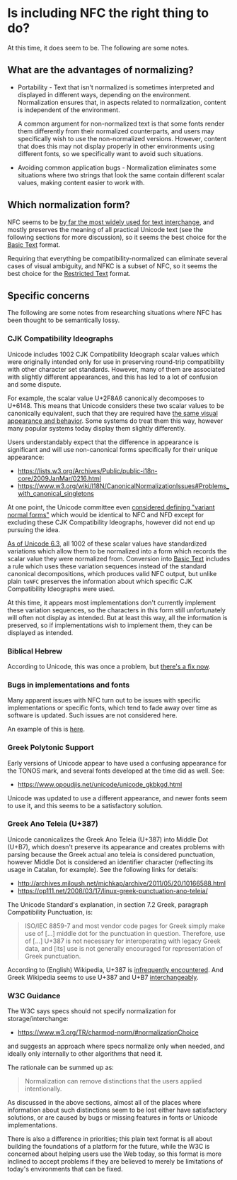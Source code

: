 # Is including NFC the right thing to do?

At this time, it does seem to be. The following are some notes.

## What are the advantages of normalizing?

 - Portability - Text that isn't normalized is sometimes interpreted and
   displayed in different ways, depending on the environment. Normalization
   ensures that, in aspects related to normalization, content is independent of
   the environment.

   A common argument for non-normalized text is that some fonts render them
   differently from their normalized counterparts, and users may specifically
   wish to use the non-normalized versions. However, content that does this may
   not display properly in other environments using different fonts, so we
   specifically want to avoid such situations.

 - Avoiding common application bugs - Normalization eliminates some situations
   where two strings that look the same contain different scalar values, making
   content easier to work with.

## Which normalization form?

NFC seems to be [by far the most widely used for text interchange], and mostly
preserves the meaning of all practical Unicode text (see the following sections
for more discussion), so it seems the best choice for the [Basic Text] format.

Requiring that everything be compatibility-normalized can eliminate several
cases of visual ambiguity, and NFKC is a subset of NFC, so it seems the best
choice for the [Restricted Text] format.

[by far the most widely used for text interchange]: https://sites.google.com/site/macchiato/unicode/nfc-faq#TOC-How-much-text-is-already-NFC-

## Specific concerns

The following are some notes from researching situations where NFC has been
thought to be semantically lossy.

### CJK Compatibility Ideographs

Unicode includes 1002 CJK Compatibility Ideograph scalar values which were
originally intended only for use in preserving round-trip compatibility with
other character set standards. However, many of them are associated with
slightly different appearances, and this has led to a lot of confusion and some
dispute.

For example, the scalar value U+2F8A6 canonically decomposes to U+6148. This
means that Unicode considers these two scalar values to be canonically
equivalent, such that they are required have
[the same visual appearance and behavior]. Some systems do treat them this way,
however many popular systems today display them slightly differently.

[the same visual appearance and behavior]: https://unicode.org/reports/tr15/#Canon_Compat_Equivalence

Users understandably expect that the difference in appearance is significant
and will use non-canonical forms specifically for their unique appearance:

 - https://lists.w3.org/Archives/Public/public-i18n-core/2009JanMar/0216.html
 - https://www.w3.org/wiki/I18N/CanonicalNormalizationIssues#Problems_with_canonical_singletons

At one point, the Unicode committee even
[considered defining "variant normal forms"] which would be identical to NFC
and NFD except for excluding these CJK Compatibility Ideographs, however did
not end up pursuing the idea.

[considered defining "variant normal forms"]: https://www.unicode.org/review/pr-7b.html

[As of Unicode 6.3], all 1002 of these scalar values have standardized
variations which allow them to be normalized into a form which records the
scalar value they were normalized from. Conversion into [Basic Text] includes a
rule which uses these variation sequences instead of the standard canonical
decompositions, which produces valid NFC output, but unlike plain `toNFC`
preserves the information about which specific CJK Compatibility Ideographs
were used.

At this time, it appears most implementations don't currently implement these
variation sequences, so the characters in this form still unfortunately will
often not display as intended. But at least this way, all the information is
preserved, so if implementations wish to implement them, they can be displayed
as intended.

[As of Unicode 6.3]: http://www.unicode.org/versions/Unicode6.3.0/#Summary

### Biblical Hebrew

According to Unicode, this was once a problem, but [there's a fix now].

[there's a fix now]: https://unicode.org/faq/normalization.html#10

### Bugs in implementations and fonts

Many apparent issues with NFC turn out to be issues with specific
implementations or specific fonts, which tend to fade away over time as
software is updated. Such issues are not considered here.

An example of this is [here](https://phabricator.wikimedia.org/T7948).

### Greek Polytonic Support

Early versions of Unicode appear to have used a confusing appearance for the
TONOS mark, and several fonts developed at the time did as well. See:

 - https://www.opoudjis.net/unicode/unicode_gkbkgd.html

Unicode was updated to use a different appearance, and newer fonts seem to use
it, and this seems to be a satisfactory solution.

### Greek Ano Teleia (U+387)

Unicode canonicalizes the Greek Ano Teleia (U+387) into Middle Dot (U+B7),
which doesn't preserve its appearance and creates problems with parsing because
the Greek actual ano teleia is considered punctuation, however Middle Dot is
considered an identifier character (reflecting its usage in Catalan, for
example). See the following links for details:

 - http://archives.miloush.net/michkap/archive/2011/05/20/10166588.html
 - https://op111.net/2008/03/17/linux-greek-punctuation-ano-teleia/

The Unicode Standard's explanation, in section 7.2 Greek, paragraph
Compatibility Punctuation, is:

> ISO/IEC 8859-7 and most vendor code pages for Greek simply make use of
[...] middle dot for the punctuation in question. Therefore, use of [...] U+387
is not necessary for interoperating with legacy Greek data, and [its] use is
not generally encouraged for representation of Greek punctuation.

According to (English) Wikipedia, U+387 is [infrequently encountered]. And Greek
Wikipedia seems to use U+387 and U+B7 [interchangeably].

[infrequently encountered]: https://en.wikipedia.org/wiki/Interpunct#Greek
[interchangeably]: https://el.wikipedia.org/wiki/%CE%86%CE%BD%CF%89_%CF%84%CE%B5%CE%BB%CE%B5%CE%AF%CE%B1

### W3C Guidance

The W3C says specs should not specify normalization for storage/interchange:

 - https://www.w3.org/TR/charmod-norm/#normalizationChoice

and suggests an approach where specs normalize only when needed, and ideally
only internally to other algorithms that need it.

The rationale can be summed up as:

> Normalization can remove distinctions that the users applied intentionally.

As discussed in the above sections, almost all of the places where information
about such distinctions seem to be lost either have satisfactory solutions,
or are caused by bugs or missing features in fonts or Unicode implementations.

There is also a difference in priorities; this plain text format is all about
building the foundations of a platform for the future, while the W3C is
concerned about helping users use the Web today, so this format is more
inclined to accept problems if they are believed to merely be limitations
of today's environments that can be fixed.

[Restricted Text]: RestrictedText.md
[Basic Text]: BasicText.md
